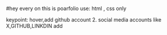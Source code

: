 #hey every on this is poarfolio 
use: html , css only

keypoint: hover,add github account
        2. social media accounts like X,GITHUB,LINKDIN  add 
        
    